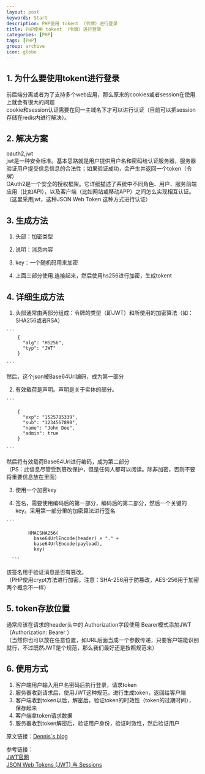 ```yaml
---
layout: post
keywords: Start
description: PHP使用 tokent （令牌）进行登录
title: PHP使用 tokent （令牌）进行登录
categories: [PHP]
tags: [PHP]
group: archive
icon: globe
---
```




## 1. 为什么要使用tokent进行登录  

前后端分离或者为了支持多个web应用，那么原来的cookies或者session在使用上就会有很大的问题  
cookie和session认证需要在同一主域名下才可以进行认证（目前可以把session存储在redis内进行解决）。  


## 2. 解决方案  

  oauth2,jwt   
  jwt是一种安全标准。基本思路就是用户提供用户名和密码给认证服务器，服务器验证用户提交信息信息的合法性；如果验证成功，会产生并返回一个token（令牌）  
  OAuth2是一个安全的授权框架。它详细描述了系统中不同角色、用户、服务前端应用（比如API），以及客户端（比如网站或移动APP）之间怎么实现相互认证。  
 （这里采用jwt，这种JSON Web Token 这种方式进行认证）
        
## 3. 生成方法

   1.  头部：加密类型  
    
   2.  说明：消息内容 
     
   3. key：一个随机码用来加密  
    
   4.  上面三部分使用.连接起来，然后使用hs256进行加密，生成tokent  
    
    
## 4. 详细生成方法
    
   1.  头部通常由两部分组成：令牌的类型（即JWT）和所使用的加密算法（如：SHA256或者RSA）  
    
    ```
        {
          "alg": "HS256",
          "typ": "JWT"
        }
    
    ```
    
   然后，这个json被Base64Url编码，成为第一部分
    
    
   2. 有效载荷是声明。声明是关于实体的部分。  
    
    ```
    
        {
          "exp": "1525785339",
          "sub": "1234567890",
          "name": "John Doe",
          "admin": true
        }
    
    ```
    
   然后将有效载荷Base64Url进行编码，成为第二部分  
    （PS：此信息尽管受到篡改保护，但是任何人都可以阅读。除非加密，否则不要将重要信息放在里面）  
    
   3. 使用一个加密key  
    
   4. 签名，需要使用编码后的第一部分，编码后的第二部分，然后一个关键的key。采用第一部分里的加密算法进行签名  
    
    ```
    
            HMACSHA256(
              base64UrlEncode(header) + "." +
              base64UrlEncode(payload),
              key)
      
      ```
      
   该签名用于验证消息是否有篡改。  
    （PHP使用crypt方法进行加密。注意：SHA-256用于防篡改，AES-256用于加密两个概念不一样）  
    
 
## 5. token存放位置

   通常应该在请求的header头中的 Authorization字段使用 Bearer模式添加JWT（Authorization: Bearer <token>）  
    （当然你也可以放在任意位置，如URL后面当成一个参数传递，只要客户端能识别就行，不过既然JWT是个规范，那么我们最好还是按照规范来）

## 6. 使用方式
    
   1. 客户端用户输入用户名密码后执行登录，请求token  
   2. 服务器收到请求后，使用JWT这种规范，进行生成token，返回给客户端  
   3. 客户端收到token以后，解密后，验证token的时效性（token的过期时间），保存起来  
   4. 客户端拿token请求数据  
   5. 服务器收到token解密后，验证用户身份，验证时效性，然后验证用户
   
   
    

原文链接：[Dennis`s blog](http://ukagaka.github.io/php/2018/05/08/JWT.html)  

参考链接：  
[JWT官网](https://jwt.io/introduction/)  
[JSON Web Tokens (JWT) 与 Sessions](http://www.qcyoung.com/2016/07/04/%E3%80%90%E8%AF%91%E3%80%91JSON%20Web%20Tokens%20(JWT)%20%E4%B8%8E%20Sessions/#code-alg-code-suan-fa)  
